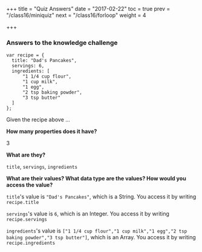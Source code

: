 +++
title = "Quiz Answers"
date = "2017-02-22"
toc = true
prev = "/class16/miniquiz"
next = "/class16/forloop"
weight = 4

+++

### Answers to the knowledge challenge

```
var recipe = {
  title: "Dad's Pancakes",
  servings: 6,
  ingredients: [
      "1 1/4 cup flour",
      "1 cup milk",
      "1 egg",
      "2 tsp baking powder",
      "3 tsp butter"
  ]
};
``` 

Given the recipe above ...

**How many properties does it have?**

3
  
**What are they?**

`title`, `servings`, `ingredients`

**What are their values?  What data type are the values?  How would you access the value?**

`title`'s value is `"Dad's Pancakes"`, which is a String.  You access it by writing `recipe.title`

`servings`'s value is `6`, which is an Integer.  You access it by writing `recipe.servings`

`ingredients`'s value is `["1 1/4 cup flour","1 cup milk","1 egg","2 tsp baking powder","3 tsp butter"]`, which is an Array.  You access it by writing `recipe.ingredients`

